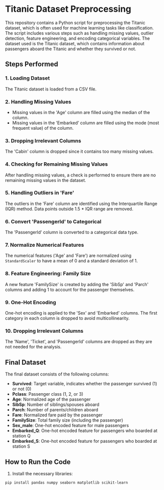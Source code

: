 # Titanic Dataset Preprocessing

This repository contains a Python script for preprocessing the Titanic dataset, which is often used for machine learning tasks like classification. The script includes various steps such as handling missing values, outlier detection, feature engineering, and encoding categorical variables. The dataset used is the Titanic dataset, which contains information about passengers aboard the Titanic and whether they survived or not.

## Steps Performed

### 1. Loading Dataset
The Titanic dataset is loaded from a CSV file.

### 2. Handling Missing Values
- Missing values in the 'Age' column are filled using the median of the column.
- Missing values in the 'Embarked' column are filled using the mode (most frequent value) of the column.

### 3. Dropping Irrelevant Columns
The 'Cabin' column is dropped since it contains too many missing values.

### 4. Checking for Remaining Missing Values
After handling missing values, a check is performed to ensure there are no remaining missing values in the dataset.

### 5. Handling Outliers in 'Fare'
The outliers in the 'Fare' column are identified using the Interquartile Range (IQR) method. Data points outside 1.5 * IQR range are removed.

### 6. Convert 'PassengerId' to Categorical
The 'PassengerId' column is converted to a categorical data type.

### 7. Normalize Numerical Features
The numerical features ('Age' and 'Fare') are normalized using `StandardScaler` to have a mean of 0 and a standard deviation of 1.

### 8. Feature Engineering: Family Size
A new feature 'FamilySize' is created by adding the 'SibSp' and 'Parch' columns and adding 1 to account for the passenger themselves.

### 9. One-Hot Encoding
One-hot encoding is applied to the 'Sex' and 'Embarked' columns. The first category in each column is dropped to avoid multicollinearity.

### 10. Dropping Irrelevant Columns
The 'Name', 'Ticket', and 'PassengerId' columns are dropped as they are not needed for the analysis.

## Final Dataset

The final dataset consists of the following columns:

- **Survived**: Target variable, indicates whether the passenger survived (1) or not (0)
- **Pclass**: Passenger class (1, 2, or 3)
- **Age**: Normalized age of the passenger
- **SibSp**: Number of siblings/spouses aboard
- **Parch**: Number of parents/children aboard
- **Fare**: Normalized fare paid by the passenger
- **FamilySize**: Total family size (including the passenger)
- **Sex_male**: One-hot encoded feature for male passengers
- **Embarked_Q**: One-hot encoded feature for passengers who boarded at station Q
- **Embarked_S**: One-hot encoded feature for passengers who boarded at station S

## How to Run the Code

1. Install the necessary libraries:

```bash
pip install pandas numpy seaborn matplotlib scikit-learn
